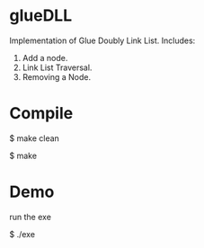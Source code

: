 # glueDLL
Implementation of Glue Doubly Link List.
Includes:
  1. Add a node.
  2. Link List Traversal.
  3. Removing a Node.


# Compile
$ make clean

$ make

# Demo
run the exe

$ ./exe
